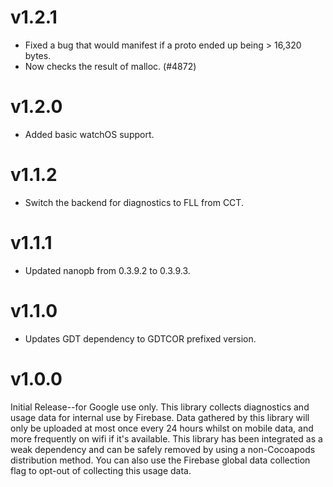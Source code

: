 # v1.2.1
- Fixed a bug that would manifest if a proto ended up being > 16,320 bytes.
- Now checks the result of malloc. (#4872)

# v1.2.0
- Added basic watchOS support.

# v1.1.2
- Switch the backend for diagnostics to FLL from CCT.

# v1.1.1
- Updated nanopb from 0.3.9.2 to 0.3.9.3.

# v1.1.0
- Updates GDT dependency to GDTCOR prefixed version.

# v1.0.0
Initial Release--for Google use only. This library collects diagnostics and
usage data for internal use by Firebase. Data gathered by this library will
only be uploaded at most once every 24 hours whilst on mobile data, and more
frequently on wifi if it's available. This library has been integrated as a
weak dependency and can be safely removed by using a non-Cocoapods distribution
method. You can also use the Firebase global data collection flag to opt-out of
collecting this usage data.
